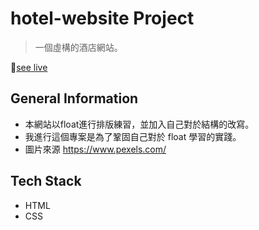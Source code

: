 # hotel-website Project
>一個虛構的酒店網站。

🔆[see live](https://kunyuchang.github.io/hotel-website/)

## General Information
- 本網站以float進行排版練習，並加入自己對於結構的改寫。
- 我進行這個專案是為了鞏固自己對於 float 學習的實踐。
- 圖片來源 https://www.pexels.com/

## Tech Stack
- HTML
- CSS


